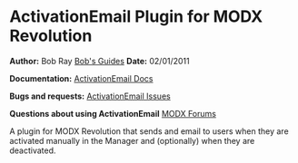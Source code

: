 ActivationEmail Plugin for MODX Revolution
=======================================

**Author:** Bob Ray [Bob's Guides](https://bobsguides.com)
**Date:**   02/01/2011

**Documentation:** [ActivationEmail Docs](https://bobsguides.com/activationemail-plugin-tutorial.html)

**Bugs and requests:** [ActivationEmail Issues](https://github.com/BobRay/ActivationEmail/issues)

**Questions about using ActivationEmail** [MODX Forums](https://forums.modx.com)

A plugin for MODX Revolution that sends and email to users when they are
activated manually in the Manager and (optionally) when they are deactivated.
